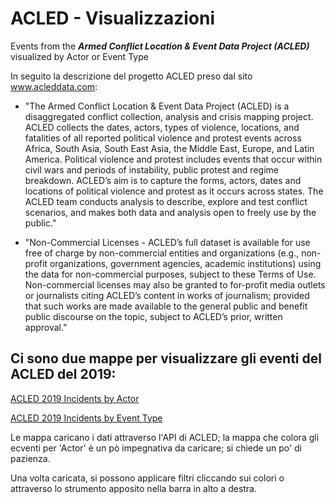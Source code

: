 # ACLED - Visualizzazioni

Events from the <i><b>Armed Conflict Location & Event Data Project (ACLED)</b></i> visualized by Actor or Event Type

In seguito la descrizione del progetto ACLED preso dal sito <a href="https://www.acleddata.com/" terget="_blank">www.acleddata.com</a>:

* "The Armed Conflict Location & Event Data Project (ACLED) is a disaggregated conflict collection, analysis and crisis mapping project. ACLED collects the dates, actors, types of violence, locations, and fatalities of all reported political violence and protest events across Africa, South Asia, South East Asia, the Middle East, Europe, and Latin America. Political violence and protest includes events that occur within civil wars and periods of instability, public protest and regime breakdown. ACLED’s aim is to capture the forms, actors, dates and locations of political violence and protest as it occurs across states. The ACLED team conducts analysis to describe, explore and test conflict scenarios, and makes both data and analysis open to freely use by the public."

* "Non-Commercial Licenses - ACLED’s full dataset is available for use free of charge by non-commercial entities and organizations (e.g., non-profit organizations, government agencies, academic institutions) using the data for non-commercial purposes, subject to these Terms of Use. Non-commercial licenses may also be granted to for-profit media outlets or journalists citing ACLED’s content in works of journalism; provided that such works are made available to the general public and benefit public discourse on the topic, subject to ACLED’s prior, written approval."

## Ci sono due mappe per visualizzare gli eventi del ACLED del 2019:

[ACLED 2019 Incidents by Actor](http://explore.ixmaps.com?project=https://raw.githubusercontent.com/gjrichter/viz/master/ACLED/ixmaps_project_ACLED_API_Incidents_2019_by_actor.json)

[ACLED 2019 Incidents by Event Type](http://explore.ixmaps.com?project=https://raw.githubusercontent.com/gjrichter/viz/master/ACLED/ixmaps_project_ACLED_API_Incidents_2019_by_event_type.json)

Le mappa caricano i dati attraverso l'API di ACLED; la mappa che colora gli ecventi per 'Actor' è un pò impegnativa da caricare;
si chiede un po' di pazienza.

Una volta caricata, si possono applicare filtri cliccando sui colori o attraverso lo strumento apposito nella barra in alto a destra. 





